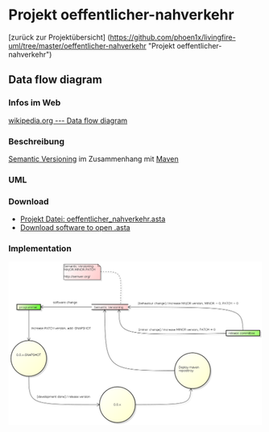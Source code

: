 # Projekt oeffentlicher-nahverkehr
[zurück zur Projektübersicht] (https://github.com/phoen1x/livingfire-uml/tree/master/oeffentlicher-nahverkehr "Projekt oeffentlicher-nahverkehr")

## Data flow diagram

### Infos im Web
[wikipedia.org --- Data flow diagram](http://de.wikipedia.org/wiki/Datenflussdiagramm "")

### Beschreibung

[Semantic Versioning](http://semver.org/ "") im Zusammenhang mit [Maven](http://maven.apache.org/ "")


### UML
### Download
* [Projekt Datei: oeffentlicher_nahverkehr.asta](https://github.com/phoen1x/livingfire-uml/raw/master/oeffentlicher-nahverkehr/oeffentlicher_nahverkehr.asta "oeffentlicher_nahverkehr.asta")
* [Download software to open .asta](http://astah.net/download "")

### Implementation
![Diagram](https://raw.githubusercontent.com/phoen1x/livingfire-uml/master/oeffentlicher-nahverkehr/src/main/documentation/data_flow_diagram/maven-versions.png "")